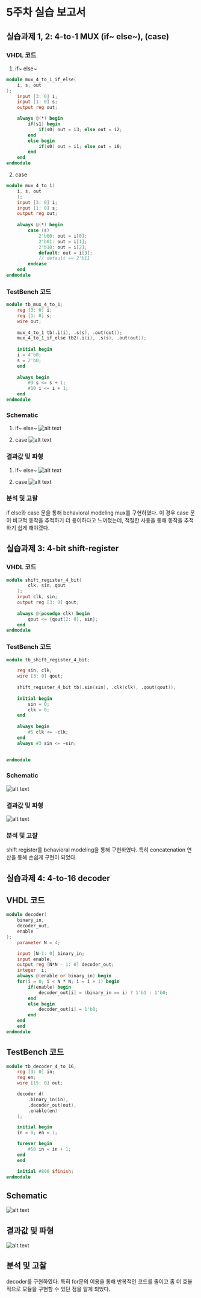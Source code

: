 # 5주차 실습 보고서

## 실습과제 1, 2: 4-to-1 MUX (if~ else~), (case)


### VHDL 코드

1. if~ else~
```verilog
module mux_4_to_1_if_else(
    i, s, out
);
    input [3: 0] i;
    input [1: 0] s;
    output reg out;

    always @(*) begin
        if(s1) begin
            if(s0) out = i3; else out = i2;
        end
        else begin
            if(s0) out = i1; else out = i0;
        end
    end
endmodule
```

2. case
```verilog
module mux_4_to_1(
    i, s, out
    );
    input [3: 0] i;
    input [1: 0] s;
    output reg out;
    
    always @(*) begin
        case (s)
            2'b00: out = i[0];
            2'b01: out = i[1];
            2'b10: out = i[2];
            default: out = i[3];
            // default == 2'b11
        endcase
    end
endmodule
```

### TestBench 코드

```verilog
module tb_mux_4_to_1;
    reg [3: 0] i;
    reg [1: 0] s;
    wire out;
    
    mux_4_to_1 tb(.i(i), .s(s), .out(out));
    mux_4_to_1_if_else tb2(.i(i), .s(s), .out(out));
    
    initial begin
    i = 4'b0;
    s = 2'b0;    
    end
    
    always begin
        #3 s <= s + 1;
        #10 i <= i + 1;
    end
endmodule
```

### Schematic
1. if~ else~
![alt text](images/image.png)

2. case
![alt text](images/image-1.png)

### 결과값 및 파형
1. if~ else~
![alt text](images/image-2.png)

2. case
![alt text](images/image-3.png)

### 분석 및 고찰
if else와 case 문을 통해 behavioral modeling mux를 구현하였다.
이 경우 case 문이 비교적 동작을 추적하기 더 용이하다고 느껴졌는데,
적절한 사용을 통해 동작을 추적하기 쉽게 해야겠다.

## 실습과제 3: 4-bit shift-register

### VHDL 코드

```verilog
module shift_register_4_bit(
        clk, sin, qout
    );
    input clk, sin;
    output reg [3: 0] qout;
    
    always @(posedge clk) begin
        qout <= {qout[2: 0], sin};
    end
endmodule
```

### TestBench 코드

```verilog
module tb_shift_register_4_bit;

    reg sin, clk;
    wire [3: 0] qout;
    
    shift_register_4_bit tb(.sin(sin), .clk(clk), .qout(qout));
    
    initial begin
        sin = 0;
        clk = 0;
    end
    
    always begin
        #5 clk <= ~clk;
    end
    always #3 sin <= ~sin;
    
    
endmodule
```

### Schematic

![alt text](images/image-4.png)

### 결과값 및 파형

![alt text](images/image-5.png)

### 분석 및 고찰

shift register를 behavioral modeling을 통해 구현하였다.
특히 concatenation 연산을 통해 손쉽게 구현이 되었다.

## 실습과제 4: 4-to-16 decoder

## VHDL 코드

```verilog
module decoder(
    binary_in,
    decoder_out,
    enable
);
    parameter N = 4;

    input [N-1: 0] binary_in;
    input enable;
    output reg [N*N - 1: 0] decoder_out;
    integer  i;
    always @(enable or binary_in) begin
    for(i = 0; i < N * N; i = i + 1) begin
        if(enable) begin
            decoder_out[i] = (binary_in == i) ? 1'b1 : 1'b0;
        end
        else begin
            decoder_out[i] = 1'b0;
        end
    end
    end
endmodule
```

## TestBench 코드

```verilog
module tb_decoder_4_to_16;
    reg [3: 0] in;
    reg en;
    wire [15: 0] out;

    decoder d(
        .binary_in(in),
        .decoder_out(out),
        .enable(en)
    );

    initial begin
    in = 0; en = 1;

    forever begin
        #50 in = in + 1;
    end
    end

    initial #800 $finish;
endmodule
```

## Schematic

![alt text](images/image-6.png)

## 결과값 및 파형

![alt text](images/image-7.png)

## 분석 및 고찰

decoder를 구현하였다.
특히 for문의 이용을 통해 반복적인 코드를 줄이고
좀 더 효율적으로 모듈을 구현할 수 있단 점을 알게 되었다.